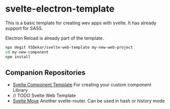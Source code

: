 # svelte-electron-template

This is a basic template for creating wev apps with svelte.
It has already support for SASS.

Electron Reload is already part of the template.

```bash
npx degit VSDekar/svelte-web-template my-new-web-project
cd my-new-component
npm install
```

## Companion Repositories

- [Svelte Component Template](https://github.com/VSDekar/svelte-component-template) For creating your custom component Library
- // TODO Svelte Web Template
- [Svelte Move](https://github.com/VSDekar/svelte-move) Another svelte-router. Can be used in hash or history mode
